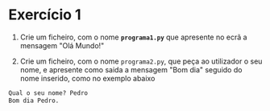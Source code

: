 # Exercício 1

1. Crie um ficheiro, com o nome **`programa1.py`** que apresente no ecrã a mensagem "Olá Mundo!"

2. Crie um ficheiro, com o nome `programa2.py`, que peça ao utilizador o seu nome, e apresente como saida a mensagem "Bom dia" seguido do nome inserido, como no exemplo abaixo

```python
Qual o seu nome? Pedro
Bom dia Pedro.
```
